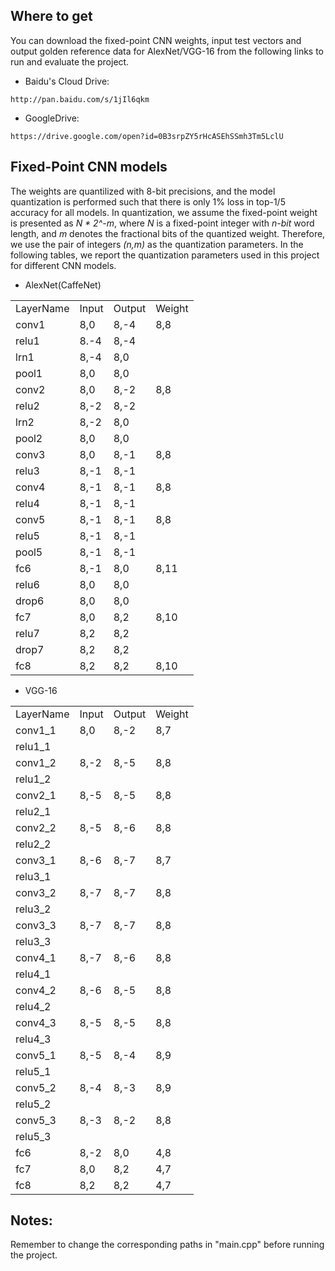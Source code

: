 ## Where to get

You can download the fixed-point CNN weights, input test vectors and output golden reference data for AlexNet/VGG-16 from the following links to run and evaluate the project.

* Baidu's Cloud Drive:
```
http://pan.baidu.com/s/1jIl6qkm
```
* GoogleDrive:
```
https://drive.google.com/open?id=0B3srpZY5rHcASEhSSmh3Tm5LclU
```

## Fixed-Point CNN models

The weights are quantilized with 8-bit precisions, and the model quantization is performed such that there is only 1% loss in top-1/5 accuracy for all models. In quantization, we assume the fixed-point weight is presented as *N * 2^-m*, where *N* is a fixed-point integer with *n-bit* word length, and *m* denotes the fractional bits of the quantized weight. Therefore, we use the pair of integers *(n,m)* as the quantization parameters. In the following tables, we report the quantization parameters used in this project for different CNN models.

* AlexNet(CaffeNet)

<table>
   <tr>
      <td>LayerName</td>
      <td>Input</td>
      <td>Output</td>
      <td>Weight</td>
   </tr>
   <tr>
      <td>conv1</td>
      <td>8,0</td>
      <td>8,-4</td>
      <td>8,8</td>
   </tr>
   <tr>
      <td>relu1</td>
      <td>8.-4</td>
      <td>8,-4</td>
      <td></td>
   </tr>
   <tr>
      <td>lrn1</td>
      <td>8,-4</td>
      <td>8,0</td>
      <td></td>
   </tr>
   <tr>
      <td>pool1</td>
      <td>8,0</td>
      <td>8,0</td>
      <td></td>
   </tr>
   <tr>
      <td>conv2</td>
      <td>8,0</td>
      <td>8,-2</td>
      <td>8,8</td>
   </tr>
   <tr>
      <td>relu2</td>
      <td>8,-2</td>
      <td>8,-2</td>
      <td></td>
   </tr>
   <tr>
      <td>lrn2</td>
      <td>8,-2</td>
      <td>8,0</td>
      <td></td>
   </tr>
   <tr>
      <td>pool2</td>
      <td>8,0</td>
      <td>8,0</td>
      <td></td>
   </tr>
   <tr>
      <td>conv3</td>
      <td>8,0</td>
      <td>8,-1</td>
      <td>8,8</td>
   </tr>
   <tr>
      <td>relu3</td>
      <td>8,-1</td>
      <td>8,-1</td>
      <td></td>
   </tr>
   <tr>
      <td>conv4</td>
      <td>8,-1</td>
      <td>8,-1</td>
      <td>8,8</td>
   </tr>
   <tr>
      <td>relu4</td>
      <td>8,-1</td>
      <td>8,-1</td>
      <td></td>
   </tr>
   <tr>
      <td>conv5</td>
      <td>8,-1</td>
      <td>8,-1</td>
      <td>8,8</td>
   </tr>
   <tr>
      <td>relu5</td>
      <td>8,-1</td>
      <td>8,-1</td>
      <td></td>
   </tr>
   <tr>
      <td>pool5</td>
      <td>8,-1</td>
      <td>8,-1</td>
      <td></td>
   </tr>
   <tr>
      <td>fc6</td>
      <td>8,-1</td>
      <td>8,0</td>
      <td>8,11</td>
   </tr>
   <tr>
      <td>relu6</td>
      <td>8,0</td>
      <td>8,0</td>
      <td></td>
   </tr>
   <tr>
      <td>drop6</td>
      <td>8,0</td>
      <td>8,0</td>
      <td></td>
   </tr>
   <tr>
      <td>fc7</td>
      <td>8,0</td>
      <td>8,2</td>
      <td>8,10</td>
   </tr>
   <tr>
      <td>relu7</td>
      <td>8,2</td>
      <td>8,2</td>
      <td></td>
   </tr>
   <tr>
      <td>drop7</td>
      <td>8,2</td>
      <td>8,2</td>
      <td></td>
   </tr>
   <tr>
      <td>fc8</td>
      <td>8,2</td>
      <td>8,2</td>
      <td>8,10</td>
   </tr>
</table>


* VGG-16

<table>
   <tr>
      <td>LayerName</td>
      <td>Input</td>
      <td>Output</td>
      <td>Weight</td>
   </tr>
   <tr>
      <td>conv1_1</td>
      <td>8,0</td>
      <td>8,-2</td>
      <td>8,7</td>
   </tr>
   <tr>
      <td>relu1_1</td>
      <td></td>
      <td></td>
      <td></td>
   </tr>
   <tr>
      <td>conv1_2</td>
      <td>8,-2</td>
      <td>8,-5</td>
      <td>8,8</td>
   </tr>
   <tr>
      <td>relu1_2</td>
      <td></td>
      <td></td>
      <td></td>
   </tr>
   <tr>
      <td>conv2_1</td>
      <td>8,-5</td>
      <td>8,-5</td>
      <td>8,8</td>
   </tr>
   <tr>
      <td>relu2_1</td>
      <td></td>
      <td></td>
      <td></td>
   </tr>
   <tr>
      <td>conv2_2</td>
      <td>8,-5</td>
      <td>8,-6</td>
      <td>8,8</td>
   </tr>
   <tr>
      <td>relu2_2</td>
      <td></td>
      <td></td>
      <td></td>
   </tr>
   <tr>
      <td>conv3_1</td>
      <td>8,-6</td>
      <td>8,-7</td>
      <td>8,7</td>
   </tr>
   <tr>
      <td>relu3_1</td>
      <td></td>
      <td></td>
      <td></td>
   </tr>
   <tr>
      <td>conv3_2</td>
      <td>8,-7</td>
      <td>8,-7</td>
      <td>8,8</td>
   </tr>
   <tr>
      <td>relu3_2</td>
      <td></td>
      <td></td>
      <td></td>
   </tr>
   <tr>
      <td>conv3_3</td>
      <td>8,-7</td>
      <td>8,-7</td>
      <td>8,8</td>
   </tr>
   <tr>
      <td>relu3_3</td>
      <td></td>
      <td></td>
      <td></td>
   </tr>
   <tr>
      <td>conv4_1</td>
      <td>8,-7</td>
      <td>8,-6</td>
      <td>8,8</td>
   </tr>
   <tr>
      <td>relu4_1</td>
      <td></td>
      <td></td>
      <td></td>
   </tr>
   <tr>
      <td>conv4_2</td>
      <td>8,-6</td>
      <td>8,-5</td>
      <td>8,8</td>
   </tr>
   <tr>
      <td>relu4_2</td>
      <td></td>
      <td></td>
      <td></td>
   </tr>
   <tr>
      <td>conv4_3</td>
      <td>8,-5</td>
      <td>8,-5</td>
      <td>8,8</td>
   </tr>
   <tr>
      <td>relu4_3</td>
      <td></td>
      <td></td>
      <td></td>
   </tr>
   <tr>
      <td>conv5_1</td>
      <td>8,-5</td>
      <td>8,-4</td>
      <td>8,9</td>
   </tr>
   <tr>
      <td>relu5_1</td>
      <td></td>
      <td></td>
      <td></td>
   </tr>
   <tr>
      <td>conv5_2</td>
      <td>8,-4</td>
      <td>8,-3</td>
      <td>8,9</td>
   </tr>
   <tr>
      <td>relu5_2</td>
      <td></td>
      <td></td>
      <td></td>
   </tr>
   <tr>
      <td>conv5_3</td>
      <td>8,-3</td>
      <td>8,-2</td>
      <td>8,8</td>
   </tr>
   <tr>
      <td>relu5_3</td>
      <td></td>
      <td></td>
      <td></td>
   </tr>
   <tr>
      <td>fc6</td>
      <td>8,-2</td>
      <td>8,0</td>
      <td>4,8</td>
   </tr>
   <tr>
      <td>fc7</td>
      <td>8,0</td>
      <td>8,2</td>
      <td>4,7</td>
   </tr>
   <tr>
      <td>fc8</td>
      <td>8,2</td>
      <td>8,2</td>
      <td>4,7</td>
   </tr>
</table>



## Notes:

Remember to change the corresponding paths in "main.cpp" before running the project.